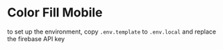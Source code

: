 # Color Fill Mobile

to set up the environment, copy `.env.template` to `.env.local` and replace the firebase API key